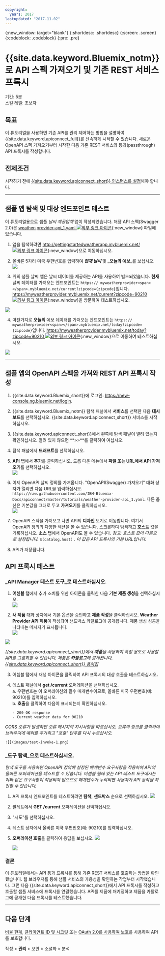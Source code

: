 ```yaml
---
copyright:
  years: 2017
lastupdated: "2017-11-02"
---
```


{:new_window: target="blank"}
{:shortdesc: .shortdesc}
{:screen: .screen}
{:codeblock: .codeblock}
{:pre: .pre}

# {{site.data.keyword.Bluemix_notm}}로 API 스펙 가져오기 및 기존 REST 서비스 프록시
기간: 5분  
스킬 레벨: 초보자  

## 목표
이 튜토리얼을 사용하면 기존 API를 관리 제어하는 방법을 설명하여 {{site.data.keyword.apiconnect_full}}를 신속하게 시작할 수 있습니다. 새로운 OpenAPI 스펙 가져오기부터 시작한 다음 기존 REST 서비스의 통과(passthrough) API 프록시를 작성합니다.

## 전제조건
시작하기 전에 [{{site.data.keyword.apiconnect_short}} 인스턴스를 설정](tut_prereq_set_up_apic_instance.html)해야 합니다.

---


## 샘플 앱 탐색 및 대상 엔드포인트 테스트

이 튜토리얼용으로 샘플 _날씨 제공업체_ 앱이 작성되었습니다. 해당 API 스펙(Swagger 2.0)은 [weather-provider-api_1.yaml ![외부 링크 아이콘](../../../icons/launch-glyph.svg "외부 링크 아이콘")](https://raw.githubusercontent.com/IBM-Bluemix-Docs/apiconnect/master/tutorials/weather-provider-api_1.yaml){:new_window} 파일에 있습니다.

1. 앱을 탐색하려면 [http://gettingstartedweatherapp.mybluemix.net/ ![외부 링크 아이콘](../../../icons/launch-glyph.svg "외부 링크 아이콘")](http://gettingstartedweatherapp.mybluemix.net/){:new_window}으로 이동하십시오.  
2. 올바른 5자리 미국 우편번호를 입력하여 _**현재 날씨**_ 및 _**오늘의 예보**_를 보십시오.  
![](images/explore-weatherapp-1.png)

3. 위의 샘플 날씨 앱은 날씨 데이터를 제공하는 API를 사용하여 빌드되었습니다. **현재** 날씨 데이터를 가져오는 엔드포인트는 `https:// myweatherprovider<span></span>.mybluemix.net/current?zipcode={zipcode}`입니다. [https://myweatherprovider.mybluemix.net/current?zipcode=90210 ![외부 링크 아이콘](../../../icons/launch-glyph.svg "외부 링크 아이콘")](https://myweatherprovider.mybluemix.net/current?zipcode=90210){:new_window}을 방문하여 테스트하십시오.  

  ![](images/explore-weatherapp-2.png)

4. 마찬가지로 **오늘의** 예보 데이터를 가져오는 엔드포인트는 `https:// myweatherprovider<span></span>.mybluemix.net/today?zipcode={zipcode}`입니다. [https://myweatherprovider.mybluemix.net/today?zipcode=90210 ![외부 링크 아이콘](../../../icons/launch-glyph.svg "외부 링크 아이콘")](https://myweatherprovider.mybluemix.net/today?zipcode=90210){:new_window}으로 이동하여 테스트하십시오.  

  ![](images/explore-weatherapp-3.png)


---

## 샘플 앱의 OpenAPI 스펙을 가져와 REST API 프록시 작성
1. {{site.data.keyword.Bluemix_short}}에 로그인: https://new-console.ng.bluemix.net/login.
2. {{site.data.keyword.Bluemix_notm}} 탐색 패널에서 **서비스**를 선택한 다음 **대시보드**를 선택하십시오. {{site.data.keyword.apiconnect_short}} 서비스를 시작하십시오. 
3. {{site.data.keyword.apiconnect_short}}에서 왼쪽에 탐색 패널이 열려 있는지 확인하십시오. 열려 있지 않으면 **>>**를 클릭하여 여십시오.  
4. 탐색 패널에서 **드래프트**를 선택하십시오.   
5. **API** 탭에서 **추가**를 클릭하십시오. 드롭 다운 메뉴에서 **파일 또는 URL에서 API 가져오기**를 선택하십시오.  
     ![](images/import-1.png)

6. 이제 OpenAPI 날씨 정의를 가져옵니다. "OpenAPI(Swagger) 가져오기" 대화 상자가 열리면 다음 URL을 입력하십시오.
`https://raw.githubusercontent.com/IBM-Bluemix-Docs/apiconnect/master/tutorials/weather-provider-api_1.yaml`. 다른 옵션은 기본값을 그대로 두고 **가져오기**를 클릭하십시오.  
    ![](images/import-2.png)  

7. OpenAPI 스펙을 가져오고 나면 API의 **디자인** 보기로 이동합니다. 여기서 OpenAPI 정의의 다양한 섹션을 볼 수 있습니다. 스크롤하여 탐색하고 **호스트** 값을 기록하십시오. **소스** 탭에서 OpenAPI도 볼 수 있습니다.
  _참고: 호스트 값이 다음으로 설정됩니다._ `$(catalog.host)` _. 이 값은 API 프록시의 기본 URL입니다._
8. API가 저장됩니다.  


## API 프록시 테스트

### _API Manager 테스트 도구_로 테스트하십시오.
1. **어셈블** 탭에서 추가 조치를 위한 아이콘을 클릭한 다음 **기본 제품 생성**을 선택하십시오.  
  ![](images/generate-default-product-1.png)   

2. **새 제품** 대화 상자에서 기본 옵션을 승인하고 **제품 작성**을 클릭하십시오. **Weather Provider API 제품**이 작성되어 샌드박스 카탈로그에 공개됩니다. 제품 생성 성공을 나타내는 메시지가 표시됩니다.  
  ![](images/generate-default-product-2.png)  

  ![](images/generate-default-product-3.png)

  _{{site.data.keyword.apiconnect_short}}에서 **제품**을 사용하여 특정 용도로 사용할 API를 그룹화할 수 있습니다. 제품은 **카탈로그**에 공개됩니다.  [{{site.data.keyword.apiconnect_short}} 용어집](../apic_glossary.html)_

3. 어셈블 탭에서 재생 아이콘을 클릭하여 API 프록시의 대상 호출을 테스트하십시오.

4. 테스트 패널에서 **get /current** 오퍼레이션을 선택하십시오.  
    a. 우편번호는 이 오퍼레이션의 필수 매개변수이므로, 올바른 미국 우편번호(예: 90210)를 입력하십시오.  
    b. **호출**을 클릭하여 다음이 표시되는지 확인하십시오.  
    ```
    - 200 OK response
    - Current weather data for 90210  
    ```
_CORS 오류가 발생하면 오류 메시지의 지시사항을 따르십시오. 오류의 링크를 클릭하여 브라우저에 예외를 추가하고 "호출" 단추를 다시 누르십시오._

    ![](images/test-invoke-1.png)


### _도구 탐색_으로 테스트하십시오.
_탐색 도구를 사용하면 OpenAPI 정의에 설정된 매개변수 요구사항을 적용하여 API의 올바른 오퍼레이션을 테스트할 수 있습니다. 어셈블 탭에 있는 API 테스트 도구에서는 이와 같은 요구사항이 적용되지 않으므로 매개변수가 누락되면 사용자가 API 동작을 확인할 수 있습니다._

1. API 프록시 엔드포인트를 테스트하려면 **탐색**, **샌드박스** 순으로 선택하십시오.
    ![](images/test-explore-1.png)
2. 팔레트에서 **GET /current** 오퍼레이션을 선택하십시오.
3. "시도"를 선택하십시오.  
4. 테스트 상자에서 올바른 미국 우편번호(예: 90210)를 입력하십시오.
5. **오퍼레이션 호출**을 클릭하여 응답을 보십시오.
  ![](images/test-explore-2.png)

    ![](images/test-explore-3.png)


### 결론
이 튜토리얼에서는 API 통과 프록시를 통해 기존 REST 서비스를 호출하는 방법을 확인했습니다. 웹 브라우저를 통해 샘플 서비스의 가용성을 확인하는 작업부터 시작했습니다. 그런 다음 {{site.data.keyword.apiconnect_short}}에서 API 프록시를 작성하고 호출할 샘플 서비스에 프록시를 연결했습니다. API를 제품에 패키징하고 제품을 카탈로그에 공개한 다음 프록시를 테스트했습니다.

---

## 다음 단계

[비율 한계](tut_rate_limit.html), [클라이언트 ID 및 시크릿](tut_secure_landing.html) 또는 [OAuth 2.0를 사용하여 보호](tut_secure_oauth_2.html)를 사용하여 API를 보호합니다.

작성 > **관리** > 보안 > 소셜화 > 분석

